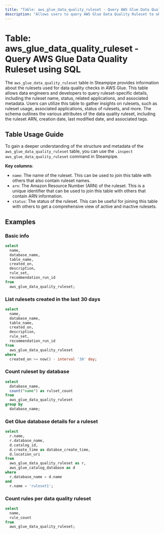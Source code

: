 ```yaml
---
title: "Table: aws_glue_data_quality_ruleset - Query AWS Glue Data Quality Ruleset using SQL"
description: "Allows users to query AWS Glue Data Quality Ruleset to obtain information about the rulesets used for data quality checks in AWS Glue."
---
```


# Table: aws_glue_data_quality_ruleset - Query AWS Glue Data Quality Ruleset using SQL

The `aws_glue_data_quality_ruleset` table in Steampipe provides information about the rulesets used for data quality checks in AWS Glue. This table allows data engineers and developers to query ruleset-specific details, including the ruleset name, status, related applications, and associated metadata. Users can utilize this table to gather insights on rulesets, such as ruleset usage, associated applications, status of rulesets, and more. The schema outlines the various attributes of the data quality ruleset, including the ruleset ARN, creation date, last modified date, and associated tags.

## Table Usage Guide

To gain a deeper understanding of the structure and metadata of the `aws_glue_data_quality_ruleset` table, you can use the `.inspect aws_glue_data_quality_ruleset` command in Steampipe.

**Key columns**:

- `name`: The name of the ruleset. This can be used to join this table with others that also contain ruleset names.
- `arn`: The Amazon Resource Number (ARN) of the ruleset. This is a unique identifier that can be used to join this table with others that contain ARN information.
- `status`: The status of the ruleset. This can be useful for joining this table with others to get a comprehensive view of active and inactive rulesets.

## Examples

### Basic info

```sql
select
  name,
  database_name,
  table_name,
  created_on,
  description,
  rule_set,
  recommendation_run_id
from
  aws_glue_data_quality_ruleset;
```

### List rulesets created in the last 30 days

```sql
select
  name,
  database_name,
  table_name,
  created_on,
  description,
  rule_set,
  recommendation_run_id
from
  aws_glue_data_quality_ruleset
where
  created_on >= now() - interval '30' day;
```

### Count ruleset by database

```sql
select
  database_name,
  count("name") as rulset_count
from
  aws_glue_data_quality_ruleset
group by
  database_name;
```

### Get Glue database details for a ruleset

```sql
select
  r.name,
  r.database_name,
  d.catalog_id,
  d.create_time as databse_create_time,
  d.location_uri
from
  aws_glue_data_quality_ruleset as r,
  aws_glue_catalog_database as d
where
  r.database_name = d.name
and
  r.name = 'ruleset1';
```


### Count rules per data quality ruleset

```sql
select
  name,
  rule_count
from
  aws_glue_data_quality_ruleset;
```